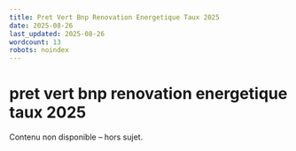 ```yaml
---
title: Pret Vert Bnp Renovation Energetique Taux 2025
date: 2025-08-26
last_updated: 2025-08-26
wordcount: 13
robots: noindex
---
```


# pret vert bnp renovation energetique taux 2025

Contenu non disponible – hors sujet.